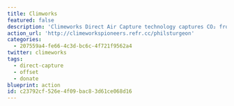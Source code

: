 ```yaml
---
title: Climworks
featured: false
description: 'Climeworks Direct Air Capture technology captures CO₂ from air, mixes the CO₂ with water used by a geothermal energy plant, then pumps it deep underground. Through natural processes, the CO₂ reacts with the basaltic rock – and turns into stone within a few years, permanently and safely. Iceland is one of several locations around the world that provide ideal conditions for our pioneering process. Subscribe monthly to offset a little bit of your footprint, and support the growth of this early stage technology.'
action_url: 'http://climeworkspioneers.refr.cc/philsturgeon'
categories:
  - 207559a4-fe66-4c3d-bc6c-4f721f9562a4
twitter: climeworks
tags:
  - direct-capture
  - offset
  - donate
blueprint: action
id: c23792cf-526e-4f09-bac8-3d61ce068d16
---
```

